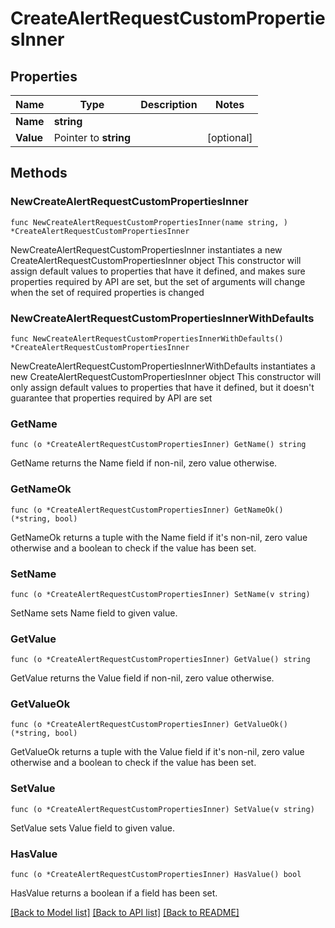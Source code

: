 # CreateAlertRequestCustomPropertiesInner

## Properties

Name | Type | Description | Notes
------------ | ------------- | ------------- | -------------
**Name** | **string** |  | 
**Value** | Pointer to **string** |  | [optional] 

## Methods

### NewCreateAlertRequestCustomPropertiesInner

`func NewCreateAlertRequestCustomPropertiesInner(name string, ) *CreateAlertRequestCustomPropertiesInner`

NewCreateAlertRequestCustomPropertiesInner instantiates a new CreateAlertRequestCustomPropertiesInner object
This constructor will assign default values to properties that have it defined,
and makes sure properties required by API are set, but the set of arguments
will change when the set of required properties is changed

### NewCreateAlertRequestCustomPropertiesInnerWithDefaults

`func NewCreateAlertRequestCustomPropertiesInnerWithDefaults() *CreateAlertRequestCustomPropertiesInner`

NewCreateAlertRequestCustomPropertiesInnerWithDefaults instantiates a new CreateAlertRequestCustomPropertiesInner object
This constructor will only assign default values to properties that have it defined,
but it doesn't guarantee that properties required by API are set

### GetName

`func (o *CreateAlertRequestCustomPropertiesInner) GetName() string`

GetName returns the Name field if non-nil, zero value otherwise.

### GetNameOk

`func (o *CreateAlertRequestCustomPropertiesInner) GetNameOk() (*string, bool)`

GetNameOk returns a tuple with the Name field if it's non-nil, zero value otherwise
and a boolean to check if the value has been set.

### SetName

`func (o *CreateAlertRequestCustomPropertiesInner) SetName(v string)`

SetName sets Name field to given value.


### GetValue

`func (o *CreateAlertRequestCustomPropertiesInner) GetValue() string`

GetValue returns the Value field if non-nil, zero value otherwise.

### GetValueOk

`func (o *CreateAlertRequestCustomPropertiesInner) GetValueOk() (*string, bool)`

GetValueOk returns a tuple with the Value field if it's non-nil, zero value otherwise
and a boolean to check if the value has been set.

### SetValue

`func (o *CreateAlertRequestCustomPropertiesInner) SetValue(v string)`

SetValue sets Value field to given value.

### HasValue

`func (o *CreateAlertRequestCustomPropertiesInner) HasValue() bool`

HasValue returns a boolean if a field has been set.


[[Back to Model list]](../README.md#documentation-for-models) [[Back to API list]](../README.md#documentation-for-api-endpoints) [[Back to README]](../README.md)


